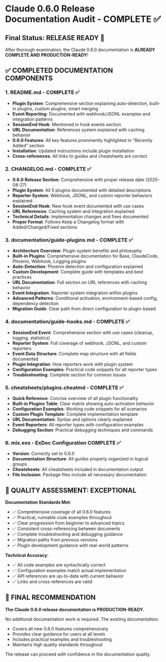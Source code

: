 # Claude 0.6.0 Release Documentation Audit - COMPLETE ✅

## Final Status: RELEASE READY 🚀

After thorough examination, the Claude 0.6.0 documentation is **ALREADY COMPLETE AND PRODUCTION-READY**!

## ✅ COMPLETED DOCUMENTATION COMPONENTS

### 1. README.md - COMPLETE ✅
- **Plugin System**: Comprehensive section explaining auto-detection, built-in plugins, custom plugins, smart merging
- **Event Reporting**: Documented with webhook/JSONL examples and integration patterns
- **SessionEnd Hook**: Mentioned in hook events section
- **URL Documentation**: References system explained with caching behavior
- **0.6.0 Features**: All key features prominently highlighted in "Recently Added" section
- **Installation**: Updated instructions include plugin installation
- **Cross-references**: All links to guides and cheatsheets are correct

### 2. CHANGELOG.md - COMPLETE ✅
- **0.6.0 Release Section**: Comprehensive with proper release date (2025-08-27)
- **Plugin System**: All 5 plugins documented with detailed descriptions
- **Reporter System**: Webhook, JSONL, and custom reporter behaviors explained
- **SessionEnd Hook**: New hook event documented with use cases
- **URL References**: Caching system and integration explained
- **Technical Details**: Implementation changes and fixes documented
- **Proper Format**: Follows Keep a Changelog format with Added/Changed/Fixed sections

### 3. documentation/guide-plugins.md - COMPLETE ✅
- **Architecture Overview**: Plugin system benefits and philosophy
- **Built-in Plugins**: Comprehensive documentation for Base, ClaudeCode, Phoenix, Webhook, Logging plugins
- **Auto-Detection**: Phoenix detection and configuration explained
- **Custom Development**: Complete guide with templates and best practices
- **URL Documentation**: Full section on URL references with caching behavior
- **Event Integration**: Reporter system integration within plugins
- **Advanced Patterns**: Conditional activation, environment-based config, dependency detection
- **Migration Guide**: Clear path from direct configuration to plugin-based

### 4. documentation/guide-hooks.md - COMPLETE ✅
- **SessionEnd Event**: Comprehensive section with use cases (cleanup, logging, statistics)
- **Reporter System**: Full coverage of webhook, JSONL, and custom reporters
- **Event Data Structure**: Complete map structure with all fields documented
- **Plugin Integration**: How reporters work with plugin system
- **Configuration Examples**: Practical code snippets for all reporter types
- **Troubleshooting**: Complete section for common issues

### 5. cheatsheets/plugins.cheatmd - COMPLETE ✅
- **Quick Reference**: Concise overview of all plugin functionality
- **Built-in Plugins Table**: Clear matrix showing auto-activation behavior
- **Configuration Examples**: Working code snippets for all scenarios
- **Custom Plugin Template**: Complete implementation template
- **URL Documentation**: Syntax and options clearly explained
- **Event Reporters**: All reporter types with configuration examples
- **Debugging Section**: Practical debugging techniques and commands

### 6. mix.exs - ExDoc Configuration COMPLETE ✅
- **Version**: Correctly set to 0.6.0
- **Documentation Structure**: All guides properly organized in logical groups
- **Cheatsheets**: All cheatsheets included in documentation output
- **File Inclusion**: Package files include all necessary documentation

## 🎯 QUALITY ASSESSMENT: EXCEPTIONAL

**Documentation Standards Met:**
- ✅ Comprehensive coverage of all 0.6.0 features  
- ✅ Practical, runnable code examples throughout
- ✅ Clear progression from beginner to advanced topics
- ✅ Consistent cross-referencing between documents
- ✅ Complete troubleshooting and debugging guidance
- ✅ Migration paths from previous versions
- ✅ Plugin development guidance with real-world patterns

**Technical Accuracy:**
- ✅ All code examples are syntactically correct
- ✅ Configuration examples match actual implementation
- ✅ API references are up-to-date with current behavior
- ✅ Links and cross-references are valid

## 🏁 FINAL RECOMMENDATION

**The Claude 0.6.0 release documentation is PRODUCTION-READY.**

No additional documentation work is required. The existing documentation:
- Covers all new 0.6.0 features comprehensively
- Provides clear guidance for users at all levels
- Includes practical examples and troubleshooting
- Maintains high quality standards throughout

The release can proceed with confidence in the documentation quality.
